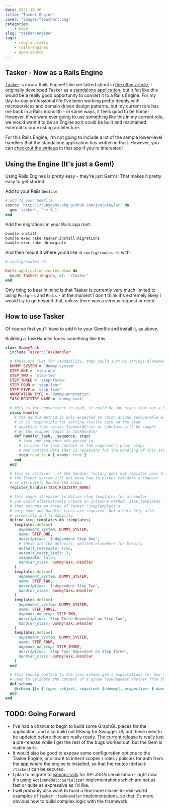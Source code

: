```yaml
---
date: 2021-10-30
title: "Tasker Engine"
cover: "images/flowchart.png"
categories: 
    - Code
slug: "tasker-engine"
tags:
    - ruby-on-rails
    - rails-engines
    - open-source
---
```


## Tasker - Now as a Rails Engine

[Tasker](https://github.com/jcoletaylor/tasker) is now a Rails Engine! Like we talked about in [the other article](/tasker), I originally developed Tasker as a [standalone application](https://github.com/jcoletaylor/tasker_rails), but it felt like this would be a really good opportunity to convert it to a Rails Engine. For my day-to-day professional life I've been working pretty deeply with microservices and domain driven design patterns, but my current role has me back in a Rails monolith - in some ways, it feels good to be home! However, if we were ever going to use something like this in my current role, we would want it to be an Engine so it could be built and maintained external to our existing architecture.

For this Rails Engine, I'm not going to include a lot of the sample lower-level handlers that the standalone application has written in Rust. However, you can [checkout the writeup](https://github.com/jcoletaylor/tasker_rails#technology-choices) in that app if you're interested!

## Using the Engine (It's just a Gem!)

Using Rails Engines is pretty easy - they're just Gem's! That makes it pretty easy to get started.

Add to your Rails `Gemfile`

```ruby
# add to your Gemfile
source 'https://rubygems.pkg.github.com/jcoletaylor' do
  gem 'tasker', '~> 0.1'
end
```

Add the migrations in your Rails app root:

```bash
bundle install
bundle exec rake tasker:install:migrations
bundle exec rake db:migrate
```

And then mount it where you'd like in `config/routes.rb` with:

```ruby
# config/routes.rb

Rails.application.routes.draw do
  mount Tasker::Engine, at: '/tasker'
end
```

Only thing to bear in mind is that Tasker is currently very much limited to using `Postgres` and `Redis` - at the moment I don't think it's extremely likely I would try to go beyond that, unless there was a serious request or need.

## How to use Tasker

Of course first you'll have to add it to your Gemfile and install it, as above.

Building a TaskHandler looks something like this:

```ruby
class DummyTask
  include Tasker::TaskHandler

  # these are just for readability, they could just be strings elsewhere
  DUMMY_SYSTEM = 'dummy-system'
  STEP_ONE = 'step-one'
  STEP_TWO = 'step-two'
  STEP_THREE = 'step-three'
  STEP_FOUR = 'step-four'
  STEP_FIVE = 'step-five'
  ANNOTATION_TYPE = 'dummy-annotation'
  TASK_REGISTRY_NAME = 'dummy_task'

  # this is for convenience to read, it could be any class that has a handle method with this signature
  class Handler
    # the handle method is only expected to catch around recoverable errors
    # it is responsible for setting results back on the step
    # anything that raises StandardError or subclass will be caught
    # by the wrapper logic in TaskHandler
    def handle(_task, _sequence, step)
      # task and sequence are passed in
      # in case the task context or the sequence's prior steps
      # may contain data that is necessary for the handling of this step
      step.results = { dummy: true }
    end
  end

  # this is critical - if the handler factory does not register your task handler
  # the Tasker system will not know how to either validate a request
  # or ultimately handle the steps
  register_handler(TASK_REGISTRY_NAME)

  # this makes it easier to define step templates for a handler
  # you could alternatively create an instance method `step_templates`
  # that returns an array of Tasker::StepTemplate's
  # only name and handler_class are required, but others help with
  # visibility and findability
  define_step_templates do |templates|
    templates.define(
      dependent_system: DUMMY_SYSTEM,
      name: STEP_ONE,
      description: 'Independent Step One',
      # these are the defaults, omitted elsewhere for brevity
      default_retryable: true,
      default_retry_limit: 3,
      skippable: false,
      handler_class: DummyTask::Handler
    )
    templates.define(
      dependent_system: DUMMY_SYSTEM,
      name: STEP_TWO,
      description: 'Independent Step Two',
      handler_class: DummyTask::Handler
    )
    templates.define(
      dependent_system: DUMMY_SYSTEM,
      name: STEP_THREE,
      depends_on_step: STEP_TWO,
      description: 'Step Three Dependent on Step Two',
      handler_class: DummyTask::Handler
    )
    templates.define(
      dependent_system: DUMMY_SYSTEM,
      name: STEP_FOUR,
      depends_on_step: STEP_THREE,
      description: 'Step Four Dependent on Step Three',
      handler_class: DummyTask::Handler
    )
  end

  # this should conform to the json-schema gem's expectations for how to validate json
  # used to validate the context of a given TaskRequest whether from the API or otherwise
  def schema
    @schema ||= { type: :object, required: [:dummy], properties: { dummy: { type: 'boolean' } } }
  end
end

```

## TODO: Going Forward

* I've had a chance to begin to build some GraphQL pieces for the application, and also build out RSwag for Swagger UI, but these need to be updated before they are really ready. [The current release](https://github.com/jcoletaylor/tasker/releases/tag/v0.1.0) is really just a pre-release while I get the rest of the bugs worked out, but the Gem is viable as-is.
* It would also be good to expose some configuration options to the Tasker Engine, or allow it to inherit scopes / roles / policies for auth from the app where the engine is installed, so that the routes (default: `/tasker`) can be secured.
* I plan to migrate to [jsonapi-rails](http://jsonapi-rb.org/) for API JSON serialization - right now it's using `ActiveModel::Serializer` implementations which are not as fast or quite as expressive as I'd like.
* I will probably also want to build a few more closer-to-real-world examples of `Tasker::TaskHandler` implementations, so that it's more obvious how to build complex logic with the framework.
